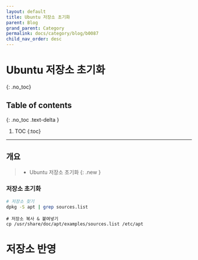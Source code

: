 ```yaml
---
layout: default
title: Ubuntu 저장소 초기화
parent: Blog
grand_parent: Category
permalink: docs/category/blog/b0087
child_nav_order: desc
---
```


# Ubuntu 저장소 초기화
{: .no_toc}

## Table of contents
{: .no_toc .text-delta }

1. TOC
{:toc}

---
## 개요

> - Ubuntu 저장소 초기화
{: .new }

### 저장소 초기화

```bash
# 저장소 찾기
dpkg -S apt | grep sources.list
```

```
# 저장소 복사 & 붙여넣기
cp /usr/share/doc/apt/examples/sources.list /etc/apt
```
# 저장소 반영
